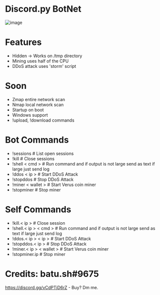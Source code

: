 # Discord.py BotNet
![image](https://user-images.githubusercontent.com/104208624/200583461-146005fc-d2aa-4baf-9a71-babebc985633.png)

# Features
* Hidden -> Works on /tmp directory
* Mining uses half of the CPU
* DDoS attack uses 'storm' script

# Soon
* Zmap entire network scan
* Nmap local network scan
* Startup on boot
* Windows support
* !upload, !download commands

# Bot Commands
* !sessions               # List open sessions
* !kill                   # Close sessions
* !shell < cmd >          # Run command and if output is not large send as text if large just send log
* !ddos < ip >            # Start DDoS Attack
* !stopddos               # Stop DDoS Attack
* !miner < wallet >       # Start Verus coin miner
* !stopminer              # Stop miner

# Self Commands
* !kill.< ip >                   # Close session
* !shell.< ip > < cmd >          # Run command and if output is not large send as text if large just send log
* !ddos.< ip > < ip >            # Start DDoS Attack
* !stopddos.< ip >               # Stop DDoS Attack
* !miner.< ip > < wallet >       # Start Verus coin miner
* !stopminer.ip                  # Stop miner

# Credits: batu.sh#9675
https://discord.gg/vCdPTjD6rZ - Buy? Dm me.
